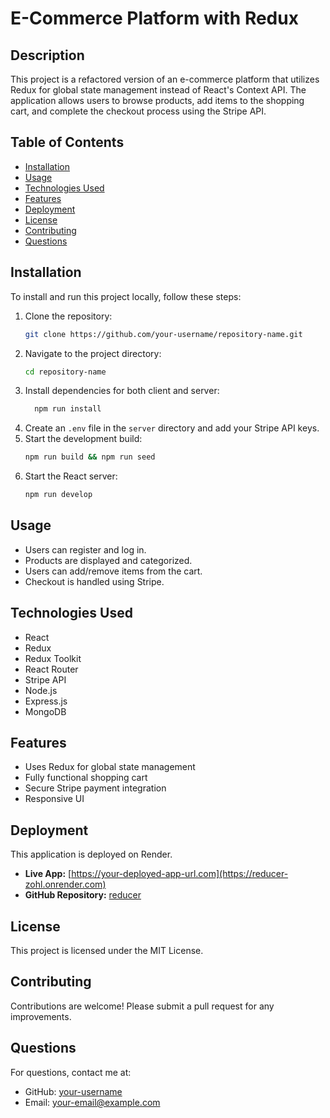 # E-Commerce Platform with Redux

## Description

This project is a refactored version of an e-commerce platform that utilizes Redux for global state management instead of React's Context API. The application allows users to browse products, add items to the shopping cart, and complete the checkout process using the Stripe API.

## Table of Contents

- [Installation](#installation)
- [Usage](#usage)
- [Technologies Used](#technologies-used)
- [Features](#features)
- [Deployment](#deployment)
- [License](#license)
- [Contributing](#contributing)
- [Questions](#questions)

## Installation

To install and run this project locally, follow these steps:

1. Clone the repository:
   ```sh
   git clone https://github.com/your-username/repository-name.git
   ```
2. Navigate to the project directory:
   ```sh
   cd repository-name
   ```
3. Install dependencies for both client and server:
   ```sh
     npm run install
   ```
4. Create an `.env` file in the `server` directory and add your Stripe API keys.
5. Start the development build:
   ```sh
   npm run build && npm run seed
   ```
6. Start the React server:
   ```sh
   npm run develop
   ```

## Usage

- Users can register and log in.
- Products are displayed and categorized.
- Users can add/remove items from the cart.
- Checkout is handled using Stripe.

## Technologies Used

- React
- Redux
- Redux Toolkit
- React Router
- Stripe API
- Node.js
- Express.js
- MongoDB

## Features

- Uses Redux for global state management
- Fully functional shopping cart
- Secure Stripe payment integration
- Responsive UI

## Deployment

This application is deployed on Render.

- **Live App:** [https://your-deployed-app-url.com](https://reducer-zohl.onrender.com)
- **GitHub Repository:** [reducer](https://github.com/An-109/reducer.git)

## License

This project is licensed under the MIT License.

## Contributing

Contributions are welcome! Please submit a pull request for any improvements.

## Questions

For questions, contact me at:
- GitHub: [your-username](https://github.com/your-username)
- Email: your-email@example.com
